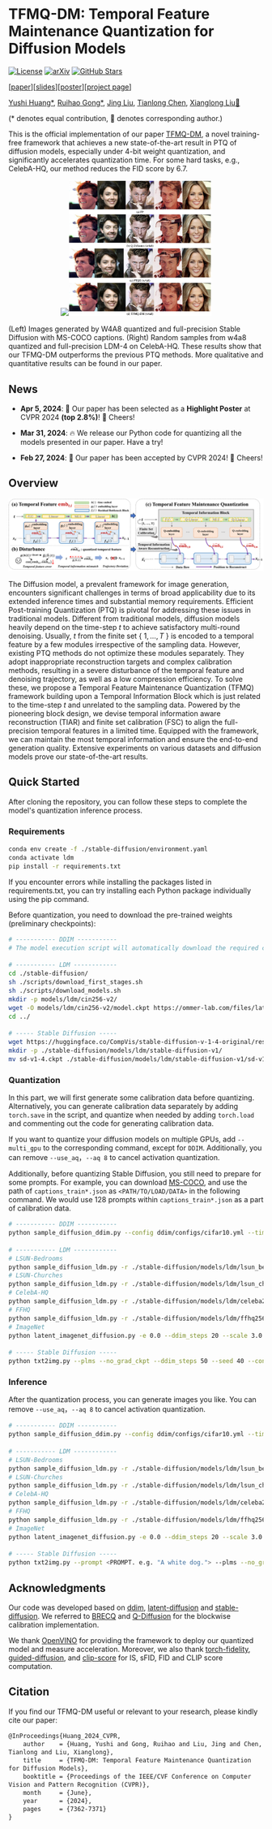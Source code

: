# TFMQ-DM: Temporal Feature Maintenance Quantization for Diffusion Models
[![License](https://img.shields.io/badge/License-Apache_2.0-blue.svg)](https://opensource.org/licenses/Apache-2.0) 
[![arXiv](https://img.shields.io/badge/TFMQ--DM-2311.16503-b31b1b)](https://arxiv.org/abs/2311.16503)
[![GitHub Stars](https://img.shields.io/github/stars/ModelTC/TFMQ-DM.svg?style=social&label=Star&maxAge=60)](https://github.com/ModelTC/TFMQ-DM)

[[paper](https://arxiv.org/abs/2311.16503)][[slides](assets/slides.pdf)][[poster](assets/poster.pdf)][[project page](https://modeltc.github.io/TFMQ-DM/)]

[Yushi Huang*](https://github.com/Harahan), [Ruihao Gong*](https://xhplus.github.io/), [Jing Liu](https://jing-liu.com/), [Tianlong Chen](https://tianlong-chen.github.io/), [Xianglong Liu📧](https://xlliu-beihang.github.io/)

(* denotes equal contribution, 📧 denotes corresponding author.)

This is the official implementation of our paper [TFMQ-DM](https://arxiv.org/abs/2311.16503), a  novel training-free framework that achieves a new state-of-the-art result in PTQ of diffusion models, especially under 4-bit weight quantization, and significantly accelerates quantization time. For some hard tasks, e.g., CelebA-HQ, our method reduces the FID score by 6.7.
<div align=center>
	<figure class="second">
	    <img src="./img/sd.png" width="460"/><img src="./img/ldm.png" width="282"/>
	</figure>
</div>

(Left) Images generated by W4A8 quantized and full-precision Stable Diffusion with MS-COCO captions. (Right) Random samples from w4a8 quantized and full-precision LDM-4 on CelebA-HQ. These results show that our TFMQ-DM outperforms the previous PTQ methods.  More qualitative and quantitative results can be found in our paper.

## News

* **Apr 5, 2024**: 🌟 Our paper has been selected as a **Highlight Poster** at CVPR 2024 **(top 2.8%)**! 🎉 Cheers!

* **Mar 31, 2024**: 🔥 We release our Python code for quantizing all the models presented in our paper. Have a try!

* **Feb 27, 2024**: 🌟 Our paper has been accepted by CVPR 2024! 🎉 Cheers!

## Overview

![overview](./img/overview.png)

The Diffusion model, a prevalent framework for image generation, encounters significant challenges in terms of broad applicability due to its extended inference times and substantial memory requirements. Efficient Post-training Quantization (PTQ) is pivotal for addressing these issues in traditional models. Different from traditional models, diffusion models heavily depend on the time-step $t$ to achieve satisfactory multi-round denoising. Usually, $t$ from the finite set \{ $1, \ldots, T$ \} is encoded to a temporal feature by a few modules irrespective of the sampling data. However, existing PTQ methods do not optimize these modules separately. They adopt inappropriate reconstruction targets and complex calibration methods, resulting in a severe disturbance of the temporal feature and denoising trajectory, as well as a low compression efficiency. To solve these, we propose a Temporal Feature Maintenance Quantization (TFMQ) framework building upon a Temporal Information Block which is just related to the time-step $t$ and unrelated to the sampling data. Powered by the pioneering block design, we devise temporal information aware reconstruction (TIAR) and finite set calibration (FSC) to align the full-precision temporal features in a limited time. Equipped with the framework, we can maintain the most temporal information and ensure the end-to-end generation quality. Extensive experiments on various datasets and diffusion models prove our state-of-the-art results. 

## Quick Started

After cloning the repository, you can follow these steps to complete the model's quantization inference process.

### Requirements

```bash
conda env create -f ./stable-diffusion/environment.yaml
conda activate ldm
pip install -r requirements.txt
```

If you encounter errors while installing the packages listed in requirements.txt, you can try installing each Python package individually using the pip command.

Before quantization, you need to download the pre-trained weights (preliminary checkpoints):

```bash
# ----------- DDIM -----------
# The model execution script will automatically download the required checkpoints during runtime.

# ----------- LDM ------------
cd ./stable-diffusion/
sh ./scripts/download_first_stages.sh
sh ./scripts/download_models.sh
mkdir -p models/ldm/cin256-v2/
wget -O models/ldm/cin256-v2/model.ckpt https://ommer-lab.com/files/latent-diffusion/nitro/cin/model.ckpt
cd ../

# ----- Stable Diffusion -----
wget https://huggingface.co/CompVis/stable-diffusion-v-1-4-original/resolve/main/sd-v1-4.ckpt
mkdir -p ./stable-diffusion/models/ldm/stable-diffusion-v1/
mv sd-v1-4.ckpt ./stable-diffusion/models/ldm/stable-diffusion-v1/sd-v1-4.ckpt
```

### Quantization

In this part, we will first generate some calibration data before quantizing. Alternatively, you can generate calibration data separately by adding `torch.save` in the script, and quantize when needed by adding `torch.load` and commenting out the code for generating calibration data.

If you want to quantize your diffusion models on multiple GPUs, add `--multi_gpu` to the corresponding command, except for `DDIM`. Additionally, you can remove `--use_aq`，`--aq 8` to cancel activation quantization.

Additionally, before quantizing Stable Diffusion, you still need to prepare for some prompts. For example, you can download [MS-COCO](https://cocodataset.org/#download), and use the path of `captions_train*.json` as `<PATH/TO/LOAD/DATA>` in the following command. We would use 128 prompts within `captions_train*.json` as a part of calibration data.

```bash
# ----------- DDIM -----------
python sample_diffusion_ddim.py --config ddim/configs/cifar10.yml --timesteps 100 --eta 0 --skip_type quad --wq <4 OR 8> --ptq --aq 8 -l <PATH/TO/SAVE/LOG> --cali --use_aq --cali_save_path <PATH/TO/SAVE/QUANTIZED/MODEL> --interval_length 5

# ----------- LDM ------------
# LSUN-Bedrooms
python sample_diffusion_ldm.py -r ./stable-diffusion/models/ldm/lsun_beds256/model.ckpt -c 200 -e 1.0 --seed 40 --wq <4 OR 8> --ptq --aq 8 -l <PATH/TO/SAVE/LOG> --cali --use_aq --cali_save_path <PATH/TO/SAVE/QUANTIZED/MODEL> --interval_length 10
# LSUN-Churches
python sample_diffusion_ldm.py -r ./stable-diffusion/models/ldm/lsun_churches256/model.ckpt -c 400 -e 0.0 --seed 40 --wq <4 OR 8> --ptq --aq 8 -l <PATH/TO/SAVE/LOG> --cali --use_aq --cali_save_path <PATH/TO/SAVE/QUANTIZED/MODEL> --interval_length 25
# CelebA-HQ
python sample_diffusion_ldm.py -r ./stable-diffusion/models/ldm/celeba256/model.ckpt -c 200 -e 0.0 --seed 40 --wq <4 OR 8> --ptq --aq 8 -l <PATH/TO/SAVE/LOG> --cali --use_aq --cali_save_path <PATH/TO/SAVE/QUANTIZED/MODEL> --interval_length 10
# FFHQ
python sample_diffusion_ldm.py -r ./stable-diffusion/models/ldm/ffhq256/model.ckpt -c 200 -e 1.0 --seed 40 --wq <4 OR 8> --ptq --aq 8 -l <PATH/TO/SAVE/LOG> --cali --use_aq --cali_save_path <PATH/TO/SAVE/QUANTIZED/MODEL> --interval_length 10
# ImageNet
python latent_imagenet_diffusion.py -e 0.0 --ddim_steps 20 --scale 3.0 --seed 40 --wq <4 OR 8> --ptq --aq 8 --outdir <PATH/TO/SAVE/LOG> --cali --use_aq --cali_save_path <PATH/TO/SAVE/QUANTIZED/MODEL>

# ----- Stable Diffusion -----
python txt2img.py --plms --no_grad_ckpt --ddim_steps 50 --seed 40 --cond --wq <4 OR 8> --ptq --aq 8 --outdir <PATH/TO/SAVE/LOG> --cali --skip_grid --use_aq --ckpt ./stable-diffusion/models/ldm/stable-diffusion-v1/sd-v1-4.ckpt --config stable-diffusion/configs/stable-diffusion/v1-inference.yaml --data_path <PATH/TO/LOAD/DATA> --cali_save_path <PATH/TO/SAVE/QUANTIZED/MODEL>
```

### Inference

After the quantization process, you can generate images you like. You can remove `--use_aq`，`--aq 8` to cancel activation quantization.

```bash
# ----------- DDIM -----------
python sample_diffusion_ddim.py --config ddim/configs/cifar10.yml --timesteps 100 --eta 0 --skip_type quad --wq <4 OR 8> --ptq --aq 8 -l <PATH/TO/SAVE/RESULT> --use_aq --cali_save_path <PATH/TO/LOAD/QUANTIZED/MODEL> --max_images 128

# ----------- LDM ------------
# LSUN-Bedrooms
python sample_diffusion_ldm.py -r ./stable-diffusion/models/ldm/lsun_beds256/model.ckpt -c 200 -e 1.0 --seed 40 --wq <4 OR 8> --ptq --aq 8 -l <PATH/TO/SAVE/RESULT> --use_aq --cali_ckpt <PATH/TO/LOAD/QUANTIZED/MODEL> -n 5 --batch_size 5
# LSUN-Churches
python sample_diffusion_ldm.py -r ./stable-diffusion/models/ldm/lsun_churches256/model.ckpt -c 400 -e 0.0 --seed 40 --wq <4 OR 8> --ptq --aq 8 -l <PATH/TO/SAVE/RESULT> --use_aq --cali_ckpt <PATH/TO/LOAD/QUANTIZED/MODEL> -n 5 --batch_size 5
# CelebA-HQ
python sample_diffusion_ldm.py -r ./stable-diffusion/models/ldm/celeba256/model.ckpt -c 200 -e 0.0 --seed 40 --wq <4 OR 8> --ptq --aq 8 -l <PATH/TO/SAVE/RESULT> --use_aq --cali_ckpt <PATH/TO/LOAD/QUANTIZED/MODEL> -n 5 --batch_size 5
# FFHQ
python sample_diffusion_ldm.py -r ./stable-diffusion/models/ldm/ffhq256/model.ckpt -c 200 -e 1.0 --seed 40 --wq <4 OR 8> --ptq --aq 8 -l <PATH/TO/SAVE/RESULT> --use_aq --cali_ckpt <PATH/TO/LOAD/QUANTIZED/MODEL> -n 5 --batch_size 5
# ImageNet
python latent_imagenet_diffusion.py -e 0.0 --ddim_steps 20 --scale 3.0 --seed 40 --wq <4 OR 8> --ptq --aq 8 --outdir <PATH/TO/SAVE/RESULT>  --use_aq --cali_ckpt <PATH/TO/LOAD/QUANTIZED/MODEL> --n_sample_per_class 2 --classes <CLASSES. e.g. 7,489,765>

# ----- Stable Diffusion -----
python txt2img.py --prompt <PROMPT. e.g. "A white dog."> --plms --no_grad_ckpt --ddim_steps 50 --seed 40 --cond --n_iter 1 --n_samples 1 --wq <4 OR 8> --ptq --aq 8 --skip_grid --outdir <PATH/TO/SAVE/RESULT> --use_aq --ckpt ./stable-diffusion/models/ldm/stable-diffusion-v1/sd-v1-4.ckpt --config stable-diffusion/configs/stable-diffusion/v1-inference.yaml --cali_ckpt <PATH/TO/LOAD/QUANTIZED/MODEL>
```

## Acknowledgments

Our code was developed based on [ddim](https://github.com/ermongroup/ddim), [latent-diffusion](https://github.com/CompVis/latent-diffusion) and [stable-diffusion](https://github.com/CompVis/stable-diffusion). We referred to [BRECQ](https://github.com/yhhhli/BRECQ) and [Q-Diffusion](https://github.com/Xiuyu-Li/q-diffusion) for the blockwise calibration implementation.

We thank [OpenVINO](https://github.com/openvinotoolkit/openvino) for providing the framework to deploy our quantized model and measure acceleration. Moreover, we also thank [torch-fidelity](https://github.com/toshas/torch-fidelity), [guided-diffusion](https://github.com/openai/guided-diffusion), and [clip-score](https://github.com/Taited/clip-score) for IS, sFID, FID and CLIP score computation.

## Citation

If you find our TFMQ-DM useful or relevant to your research, please kindly cite our paper:

```
@InProceedings{Huang_2024_CVPR,
    author    = {Huang, Yushi and Gong, Ruihao and Liu, Jing and Chen, Tianlong and Liu, Xianglong},
    title     = {TFMQ-DM: Temporal Feature Maintenance Quantization for Diffusion Models},
    booktitle = {Proceedings of the IEEE/CVF Conference on Computer Vision and Pattern Recognition (CVPR)},
    month     = {June},
    year      = {2024},
    pages     = {7362-7371}
}

```
